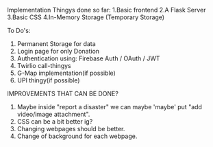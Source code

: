 Implementation Thingys done so far:
1.Basic frontend
2.A Flask Server
3.Basic CSS
4.In-Memory Storage (Temporary Storage)

To Do's:
1. Permanent Storage for data
2. Login page for only Donation
3. Authentication using: Firebase Auth / OAuth / JWT
4. Twirlio call-thingys
5. G-Map implementation(if possible)
6. UPI thingy(if possible)

IMPROVEMENTS THAT CAN BE DONE?
1. Maybe inside "report a disaster" we can maybe 'maybe' put "add video/image attachment".
2. CSS can be a bit better ig?
3. Changing webpages should be better.
4. Change of background for each webpage.    
